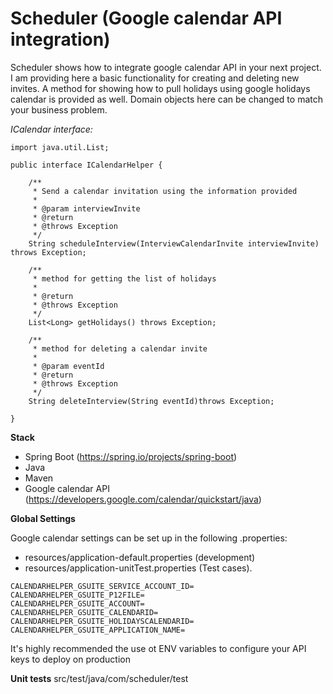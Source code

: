 # Scheduler (Google calendar API integration)

Scheduler shows how to integrate google calendar API in your next project. 
I am providing here a basic functionality for creating and deleting new invites.
A method for showing how to pull holidays using google holidays calendar is provided as well.
Domain objects here can be changed to match your business problem.

*ICalendar interface:*
```
import java.util.List;

public interface ICalendarHelper {

    /**
     * Send a calendar invitation using the information provided
     *
     * @param interviewInvite
     * @return
     * @throws Exception
     */
    String scheduleInterview(InterviewCalendarInvite interviewInvite) throws Exception;

    /**
     * method for getting the list of holidays
     *
     * @return
     * @throws Exception
     */
    List<Long> getHolidays() throws Exception;

    /**
     * method for deleting a calendar invite
     *
     * @param eventId
     * @return
     * @throws Exception
     */
    String deleteInterview(String eventId)throws Exception;

}
```

**Stack**

* Spring Boot (https://spring.io/projects/spring-boot)
* Java
* Maven
* Google calendar API (https://developers.google.com/calendar/quickstart/java)

**Global Settings**

Google calendar settings can be set up in the following .properties:

* resources/application-default.properties (development) 
* resources/application-unitTest.properties (Test cases). 

```
CALENDARHELPER_GSUITE_SERVICE_ACCOUNT_ID=
CALENDARHELPER_GSUITE_P12FILE=
CALENDARHELPER_GSUITE_ACCOUNT=
CALENDARHELPER_GSUITE_CALENDARID=
CALENDARHELPER_GSUITE_HOLIDAYSCALENDARID=
CALENDARHELPER_GSUITE_APPLICATION_NAME=
```
It's highly recommended the use ot ENV variables to configure your API keys to deploy on production

**Unit tests**
src/test/java/com/scheduler/test
